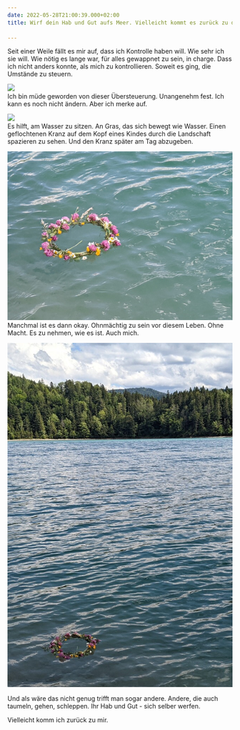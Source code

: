 ```yaml
---
date: 2022-05-28T21:00:39.000+02:00
title: Wirf dein Hab und Gut aufs Meer. Vielleicht kommt es zurück zu dir

---
```

Seit einer Weile fällt es mir auf, dass ich Kontrolle haben will. Wie sehr ich sie will. Wie nötig es lange war, für alles gewappnet zu sein, in charge. Dass ich nicht anders konnte, als mich zu kontrollieren. Soweit es ging, die Umstände zu steuern.

![](/uploads/pxl_20220527_142002847.jpg)  
Ich bin müde geworden von dieser Übersteuerung. Unangenehm fest. Ich kann es noch nicht ändern. Aber ich merke auf.

![](/uploads/pxl_20220527_102642005.jpg)  
Es hilft, am Wasser zu sitzen. An Gras, das sich bewegt wie Wasser. Einen geflochtenen Kranz auf dem Kopf eines Kindes durch die Landschaft spazieren zu sehen. Und den Kranz später am Tag abzugeben.

![](/uploads/pxl_20220527_133211386.jpg)Manchmal ist es dann okay. Ohnmächtig zu sein vor diesem Leben. Ohne Macht. Es zu nehmen, wie es ist. Auch mich.

![](/uploads/pxl_20220527_133151488_1_1.jpg)

Und als wäre das nicht genug trifft man sogar andere. Andere, die auch taumeln, gehen, schleppen. Ihr Hab und Gut - sich selber werfen.

Vielleicht komm ich zurück zu mir.